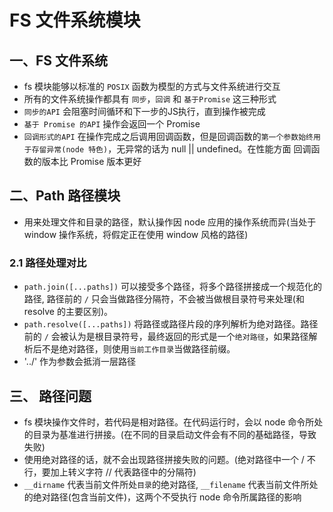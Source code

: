 # FS 文件系统模块

## 一、FS 文件系统

- fs 模块能够以标准的 `POSIX` 函数为模型的方式与文件系统进行交互
- 所有的文件系统操作都具有 `同步`，`回调` 和 `基于Promise` 这三种形式
- `同步的API` 会阻塞时间循环和下一步的JS执行，直到操作被完成
- `基于 Promise 的API` 操作会返回一个 Promise
- `回调形式的API` 在操作完成之后调用回调函数，但是回调函数的`第一个参数始终用于存留异常(node 特色)`，无异常的话为 null || undefined。在性能方面 回调函数的版本比 Promise 版本更好

## 二、Path 路径模块

- 用来处理文件和目录的路径，默认操作因 node 应用的操作系统而异(当处于 window 操作系统，将假定正在使用 window 风格的路径)

### 2.1 路径处理对比

- `path.join([...paths])` 可以接受多个路径，将多个路径拼接成一个规范化的路径, 路径前的 `/` 只会当做路径分隔符，不会被当做根目录符号来处理(和 resolve 的主要区别)。
- `path.resolve([...paths])` 将路径或路径片段的序列解析为绝对路径。路径前的 `/` 会被认为是根目录符号，最终返回的形式是一个`绝对路径`，如果路径解析后不是绝对路径，则使用`当前工作目录`当做路径前缀。
- '../' 作为参数会抵消一层路径

## 三、 路径问题

- fs 模块操作文件时，若代码是相对路径。在代码运行时，会以 node 命令所处的目录为基准进行拼接。(在不同的目录启动文件会有不同的基础路径，导致失败)
- 使用绝对路径的话，就不会出现路径拼接失败的问题。(绝对路径中一个 / 不行，要加上转义字符 // 代表路径中的分隔符)
- `__dirname` 代表当前文件所处`目录`的绝对路径, `__filename` 代表当前文件所处的绝对路径(包含当前文件)，这两个不受执行 node 命令所属路径的影响